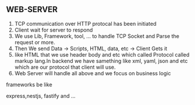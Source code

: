 ## WEB-SERVER

1. TCP communication over HTTP protocal has been initiated 
2. Client wait for server to respond 
3. We use Lib, Framework, tool, ... to handle TCP Socket and Parse the request or more. 
4. Then We send Data ->  Scripts, HTML, data, etc -> Client Gets it
5. like HTML that we use header body and etc  which called Protocol called markup lang.In backend we have samething like xml, yaml, json and etc which are our protocol that client will use.
6. Web Server will handle all above and we focus on business logic


frameworks be like

express,nestjs, fastify and ...